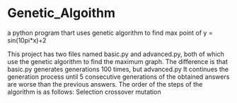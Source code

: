 # Genetic_Algoithm
a python program thart uses genetic algorithm to find max point of   y  = sin(10pi*x)+2

This project has two files named basic.py and advanced.py, both of which use the genetic algorithm to find the maximum graph. The difference is that basic.py generates generations 100 times, but advanced.py It continues the generation process until 5 consecutive generations of the obtained answers are worse than the previous answers.
The order of the steps of the algorithm is as follows:
Selection
crossover
mutation
